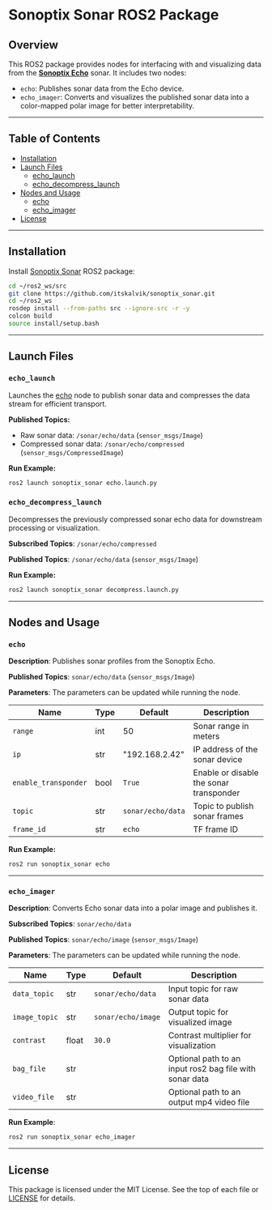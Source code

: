 # Sonoptix Sonar ROS2 Package

## Overview

This ROS2 package provides nodes for interfacing with and visualizing data from the [**Sonoptix Echo**](https://bluerobotics.com/store/sonars/imaging-sonars/sonoptix-echo/) sonar. It includes two nodes:

- `echo`: Publishes sonar data from the Echo device.
- `echo_imager`: Converts and visualizes the published sonar data into a color-mapped polar image for better interpretability.

---

## Table of Contents

- [Installation](#installation)
- [Launch Files](#launch-files)
  - [echo_launch](#echo_launch)
  - [echo_decompress_launch](#echo_decompress_launch)
- [Nodes and Usage](#nodes-and-usage)
  - [echo](#echo)
  - [echo_imager](#echo_imager)
- [License](#license)

---

## Installation
Install [Sonoptix Sonar](https://github.com/itskalvik/sonoptix_sonar) ROS2 package:

```bash
cd ~/ros2_ws/src
git clone https://github.com/itskalvik/sonoptix_sonar.git
cd ~/ros2_ws
rosdep install --from-paths src --ignore-src -r -y
colcon build
source install/setup.bash
```

---

## Launch Files

### `echo_launch`

Launches the [echo](#echo) node to publish sonar data and compresses the data stream for efficient transport.

**Published Topics:**
- Raw sonar data: `/sonar/echo/data` (`sensor_msgs/Image`)
- Compressed sonar data: `/sonar/echo/compressed` (`sensor_msgs/CompressedImage`)

**Run Example:**

```bash
ros2 launch sonoptix_sonar echo.launch.py
```

### `echo_decompress_launch`

Decompresses the previously compressed sonar echo data for downstream processing or visualization.

**Subscribed Topics**: `/sonar/echo/compressed`

**Published Topics**:  `/sonar/echo/data` (`sensor_msgs/Image`)

**Run Example:**

```bash
ros2 launch sonoptix_sonar decompress.launch.py
```

---

## Nodes and Usage

### `echo`

**Description**: Publishes sonar profiles from the Sonoptix Echo.

**Published Topics**: `sonar/echo/data` (`sensor_msgs/Image`)

**Parameters**: The parameters can be updated while running the node.

| Name                 | Type    | Default            | Description                              |
|----------------------|---------|--------------------|------------------------------------------|
| `range`              | int     | 50                 | Sonar range in meters                    |
| `ip`                 | str     | "192.168.2.42"     | IP address of the sonar device          |
| `enable_transponder`| bool    | `True`             | Enable or disable the sonar transponder |
| `topic`              | str     | `sonar/echo/data`  | Topic to publish sonar frames           |
| `frame_id`           | str     | `echo`             |  TF frame ID             |

**Run Example:**
```bash
ros2 run sonoptix_sonar echo
```

---

### `echo_imager`

**Description**: Converts Echo sonar data into a polar image and publishes it.

**Subscribed Topics**: `sonar/echo/data`

**Published Topics**: `sonar/echo/image` (`sensor_msgs/Image`)

**Parameters**: The parameters can be updated while running the node.

| Name           | Type   | Default              | Description                              |
|----------------|--------|----------------------|------------------------------------------|
| `data_topic`   | str    | `sonar/echo/data`    | Input topic for raw sonar data         |
| `image_topic`  | str    | `sonar/echo/image`   | Output topic for visualized image       |
| `contrast`     | float  | `30.0`               | Contrast multiplier for visualization   |
| `bag_file`     | str    |                      | Optional path to an input ros2 bag file with sonar data |
| `video_file`   | str    |                      | Optional path to an output mp4 video file |

**Run Example**:
```bash
ros2 run sonoptix_sonar echo_imager
```

---

## License

This package is licensed under the MIT License. See the top of each file or [LICENSE](LICENSE) for details.
